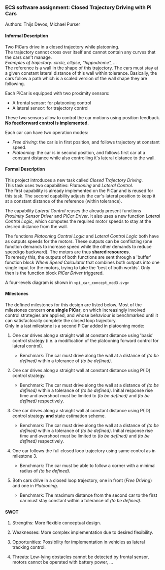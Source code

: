 ### ECS software assignment: Closed Trajectory Driving with Pi Cars
Authors: Thijs Devos, Michael Purser

#### Informal Description

Two PiCars drive in a closed trajectory while platooning.  
The trajectory cannot cross over itself and cannot contain any curves that the cars can't manage.  
*Examples of trajectory: circle, ellipse, "hippodrome", ...*  
The reference is a wall in the shape of this trajectory. The cars must stay at a given constant lateral distance of this wall within tolerance. Basically, the cars follow a path which is a scaled version of the wall shape they are following.

Each PiCar is equipped with two proximity sensors:

* A frontal sensor: for platooning control  
* A lateral sensor: for trajectory control

These two sensors allow to control the car motions using position feedback.
**No feedforward control is implemented.**

Each car can have two operation modes:

* _Free driving_: the car is in first position, and follows trajectory at constant speed.
* _Platooning_: the car is in second position, and follows first car at a constant distance while also controlling it's lateral distance to the wall.


#### Formal Description

This project introduces a new task called *Closed Trajectory Driving*.  
This task uses two capabilities: _Platooning_ and _Lateral Control_.  
The first capability is already implemented on the PiCar and is reused for this task.
The second capability adjusts the car's lateral position to keep it at a constant distance of the reference (within tolerance).

The capability _Lateral Control_ reuses the already present functions _Proximity Sensor Driver_ and _PiCar Driver_. It also uses a new function _Lateral Control Logic_, which computes the required motor speeds to stay at the desired distance from the wall.

The functions _Platooning Control Logic_ and _Lateral Control Logic_ both have as outputs speeds for the motors. These outputs can be conflicting (one function demands to increase speed while the other demands to reduce speed/go backward). The motors are thus **shared resources**.  
To remedy this, the outputs of both functions are sent through a 'buffer' function block _Wheel Speed Calculator_ that combines both outputs into one single input for the motors, trying to take the 'best of both worlds'. Only then is the function block _PiCar Driver_ triggered.

A four-levels diagram is shown in `<pi_car_concept_mod3.svg>`


#### Milestones

The defined milestones for this design are listed below. Most of the milestones concern **one single PiCar**, on which increasingly involved control strategies are applied, and whose behaviour is benchmarked until it can satisfactorally complete the closed loop trajectory.  
Only in a last milestone is a second PiCar added in platooning mode:

1. One car drives along a straight wall at constant distance using 'basic' control strategy (i.e. a modification of the platooning forward control for lateral control).
    * Benchmark: The car must drive along the wall at a distance of _(to be defined)_ within a tolerance of _(to be defined)_.

2. One car drives along a straight wall at constant distance using P(ID) control strategy.
    * Benchmark: The car must drive along the wall at a distance of _(to be defined)_ within a tolerance of _(to be defined)_. Initial response rise time and overshoot must be limited to _(to be defined)_ and _(to be defined)_ respectively.

3. One car drives along a straight wall at constant distance using P(ID) control strategy **and** state estimation scheme.
    * Benchmark: The car must drive along the wall at a distance of _(to be defined)_ within a tolerance of _(to be defined)_. Initial response rise time and overshoot must be limited to _(to be defined)_ and _(to be defined)_ respectively.

4. One car follows the full closed loop trajectory using same control as in milestone 3. 
    * Benchmark: The car must be able to follow a corner with a minimal radius of _(to be defined)_.

5. Both cars drive in a closed loop trajectory, one in front (_Free Driving_) and one in _Platooning_. 
    * Benchmark: The maximum distance from the second car to the first car must stay constant within a tolerance of _(to be defined)_.


#### SWOT

1. Strengths: More flexible conceptual design.

2. Weaknesses: More complex implementation due to desired flexibility.

3. Opportunities: Possibility for implementation in vehicles as lateral tracking control.

4. Threats: Low-lying obstacles cannot be detected by frontal sensor, motors cannot be operated with battery power, ...
